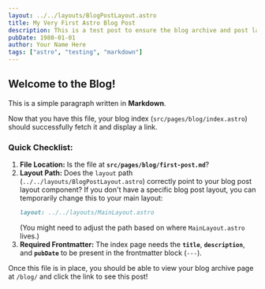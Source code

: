 ```yaml
---
layout: ../../layouts/BlogPostLayout.astro
title: My Very First Astro Blog Post
description: This is a test post to ensure the blog archive and post layout are working correctly.
pubDate: 1980-01-01
author: Your Name Here
tags: ["astro", "testing", "markdown"]
---
```


## Welcome to the Blog!

This is a simple paragraph written in **Markdown**.

Now that you have this file, your blog index (`src/pages/blog/index.astro`) should successfully fetch it and display a link.

### Quick Checklist:

1.  **File Location:** Is the file at **`src/pages/blog/first-post.md`**?
2.  **Layout Path:** Does the `layout` path (`../../layouts/BlogPostLayout.astro`) correctly point to your blog post layout component? If you don't have a specific blog post layout, you can temporarily change this to your main layout:
    ```markdown
    layout: ../../layouts/MainLayout.astro 
    ```
    (You might need to adjust the path based on where `MainLayout.astro` lives.)
3.  **Required Frontmatter:** The index page needs the **`title`**, **`description`**, and **`pubDate`** to be present in the frontmatter block (`---`).

Once this file is in place, you should be able to view your blog archive page at `/blog/` and click the link to see this post!